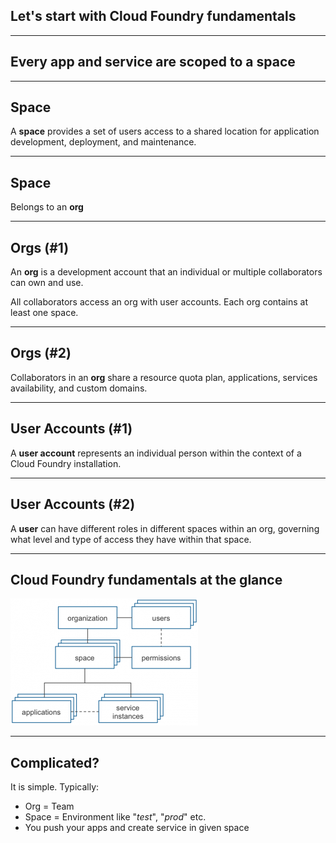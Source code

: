 ##  Let's start with Cloud Foundry fundamentals

---

##  Every app and service are scoped to a space


---

## Space

A **space** provides a set of users access to a shared location for application development, deployment, and maintenance.

---

## Space

Belongs to an **org**


---

## Orgs (#1)

 An **org** is a development account that an individual or multiple collaborators can own and use.

 All collaborators access an org with user accounts. Each org contains at least one space.

---

## Orgs (#2)

 Collaborators in an **org** share a resource quota plan, applications, services availability, and custom domains.

---

## User Accounts (#1)

A **user account** represents an individual person within the context of a Cloud Foundry installation.

---

## User Accounts (#2)


A **user** can have different roles in different spaces within an org, governing what level and type of access they
have within that space.


---

## Cloud Foundry fundamentals at the glance

<img src="images/orgs-spaces.png" style="background:none; border:none; box-shadow:none;" />

---

## Complicated?

It is simple. Typically:

* Org = Team
* Space = Environment like "_test_", "_prod_" etc.
* You push your apps and create service in given space
